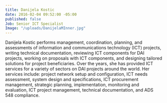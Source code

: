 ```yaml
---
title: Danijela Kostic
date: 2016-02-04 09:52:00 -05:00
published: false
Job: Senior ICT Specialist
Image: "/uploads/DanijelaMInner.jpg"
---
```


Danijela Kostic performs management, coordination, planning, and assessments of information and communications technology (ICT) projects, writing technical documentation, reviewing ICT components for DAI projects, working on proposals with ICT components, and designing tailored solutions for project beneficiaries. Over the years, she has provided ICT services for a variety of sectors on DAI projects around the world. Her services include: project network setup and configuration, ICT needs assessment, system design and specifications, ICT procurement management, strategic planning, implementation, monitoring and evaluation, ICT project management, technical documentation, and ADS 548 compliance.